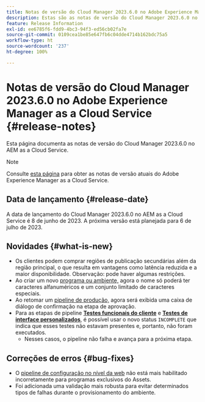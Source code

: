 ```yaml
---
title: Notas de versão do Cloud Manager 2023.6.0 no Adobe Experience Manager as a Cloud Service
description: Estas são as notas de versão do Cloud Manager 2023.6.0 no AEM as a Cloud Service.
feature: Release Information
exl-id: ee6785f6-fdd9-4bc3-94f3-ed56cb02fa7e
source-git-commit: 0109cea1be85e647fb6c04dde4714b162bdc75a5
workflow-type: ht
source-wordcount: '237'
ht-degree: 100%

---
```


# Notas de versão do Cloud Manager 2023.6.0 no Adobe Experience Manager as a Cloud Service {#release-notes}

Esta página documenta as notas de versão do Cloud Manager 2023.6.0 no AEM as a Cloud Service.

>[!NOTE]
>
>Consulte [esta página](/help/release-notes/release-notes-cloud/release-notes-current.md) para obter as notas de versão atuais do Adobe Experience Manager as a Cloud Service.

## Data de lançamento {#release-date}

A data de lançamento do Cloud Manager 2023.6.0 no AEM as a Cloud Service é 8 de junho de 2023. A próxima versão está planejada para 6 de julho de 2023.

## Novidades {#what-is-new}

* Os clientes podem comprar regiões de publicação secundárias além da região principal, o que resulta em vantagens como latência reduzida e a maior disponibilidade. Observação: pode haver algumas restrições.
* Ao criar um novo [programa ou ambiente,](/help/implementing/cloud-manager/getting-access-to-aem-in-cloud/program-types.md) agora o nome só poderá ter caracteres alfanuméricos e um conjunto limitado de caracteres especiais.
* Ao retomar um [pipeline de produção,](/help/implementing/cloud-manager/configuring-pipelines/configuring-production-pipelines.md) agora será exibida uma caixa de diálogo de confirmação na etapa de aprovação.
* Para as etapas de pipeline **[Testes funcionais do cliente](/help/implementing/cloud-manager/functional-testing.md#custom-functional-testing)** e **[Testes de interface personalizados](/help/implementing/cloud-manager/ui-testing.md)**, é possível usar o novo status `INCOMPLETE` que indica que esses testes não estavam presentes e, portanto, não foram executados.
   * Nesses casos, o pipeline não falha e avança para a próxima etapa.

## Correções de erros {#bug-fixes}

* O [pipeline de configuração no nível da web](/help/implementing/cloud-manager/configuring-pipelines/introduction-ci-cd-pipelines.md#web-tier-config-pipelines) não está mais habilitado incorretamente para programas exclusivos do Assets.
* Foi adicionada uma validação mais robusta para evitar determinados tipos de falhas durante o provisionamento do ambiente.
